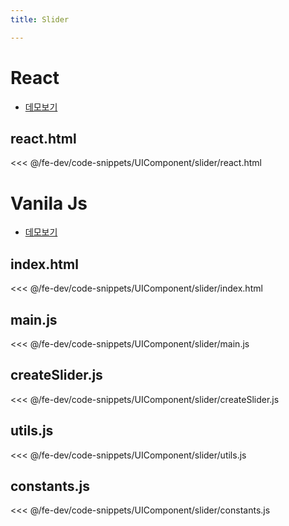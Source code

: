 ```yaml
---
title: Slider

---
```


# React
- [데모보기](https://the-next-web-research-lab.github.io/docs/fe-dev/code-snippets/UIComponent/slider/react.html)

## react.html
<<< @/fe-dev/code-snippets/UIComponent/slider/react.html

# Vanila Js
- [데모보기](https://the-next-web-research-lab.github.io/docs/fe-dev/code-snippets/UIComponent/slider/index.html)

## index.html
<<< @/fe-dev/code-snippets/UIComponent/slider/index.html

## main.js
<<< @/fe-dev/code-snippets/UIComponent/slider/main.js

## createSlider.js
<<< @/fe-dev/code-snippets/UIComponent/slider/createSlider.js

## utils.js
<<< @/fe-dev/code-snippets/UIComponent/slider/utils.js

## constants.js
<<< @/fe-dev/code-snippets/UIComponent/slider/constants.js


